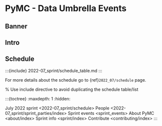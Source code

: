 
# PyMC - Data Umbrella Events

<meta name="twitter:card" content="summary_large_image">
<meta name="twitter:title" content="PyMC - Data Umbrella: Open Source Working Sessions">
<meta name="twitter:description" content="More info at pymc-data-umbrella.xyz">
<meta name="twitter:image" content="https://raw.githubusercontent.com/pymc-devs/pymc-data-umbrella/main/_static/banner_2020_07/2020_07_banner.png">

## Banner

## Intro

## Schedule

:::{include} 2022-07_sprint/schedule_table.md
:::

For more details about the schedule go to {ref}`2022_07/schedule` page.

% Use include directive to avoid duplicating the schedule table/list

:::{toctree}
:maxdepth: 1
:hidden:

July 2022 sprint <2022-07_sprint/schedule>
People <2022-07_sprint/sprint_parties/index>
Sprint events <sprint_events>
About PyMC <about/index>
Sprint info <sprint/index>
Contribute <contributing/index>
:::
